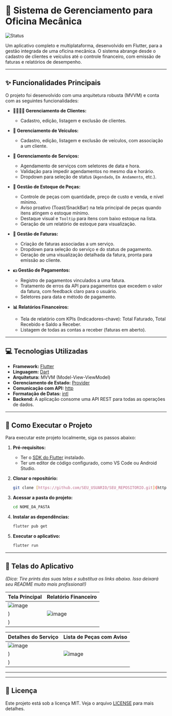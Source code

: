 # 🚗 Sistema de Gerenciamento para Oficina Mecânica

![Status](https://img.shields.io/badge/status-conclu%C3%ADdo-green)

Um aplicativo completo e multiplataforma, desenvolvido em Flutter, para a gestão integrada de uma oficina mecânica. O sistema abrange desde o cadastro de clientes e veículos até o controle financeiro, com emissão de faturas e relatórios de desempenho.

---

## ✨ Funcionalidades Principais

O projeto foi desenvolvido com uma arquitetura robusta (MVVM) e conta com as seguintes funcionalidades:

- **👨‍👩‍👧‍👦 Gerenciamento de Clientes:**

  - Cadastro, edição, listagem e exclusão de clientes.

- **🚙 Gerenciamento de Veículos:**

  - Cadastro, edição, listagem e exclusão de veículos, com associação a um cliente.

- **🔧 Gerenciamento de Serviços:**

  - Agendamento de serviços com seletores de data e hora.
  - Validação para impedir agendamentos no mesmo dia e horário.
  - Dropdown para seleção de status (`Agendado`, `Em Andamento`, etc.).

- **🔩 Gestão de Estoque de Peças:**

  - Controle de peças com quantidade, preço de custo e venda, e nível mínimo.
  - Aviso proativo (Toast/SnackBar) na tela principal de peças quando itens atingem o estoque mínimo.
  - Destaque visual e `Tooltip` para itens com baixo estoque na lista.
  - Geração de um relatório de estoque para visualização.

- **🧾 Gestão de Faturas:**

  - Criação de faturas associadas a um serviço.
  - Dropdown para seleção do serviço e do status de pagamento.
  - Geração de uma visualização detalhada da fatura, pronta para emissão ao cliente.

- **💵 Gestão de Pagamentos:**

  - Registro de pagamentos vinculados a uma fatura.
  - Tratamento de erros da API para pagamentos que excedem o valor da fatura, com feedback claro para o usuário.
  - Seletores para data e método de pagamento.

- **📊 Relatórios Financeiros:**
  - Tela de relatório com KPIs (Indicadores-chave): Total Faturado, Total Recebido e Saldo a Receber.
  - Listagem de todas as contas a receber (faturas em aberto).

---

## 💻 Tecnologias Utilizadas

- **Framework:** [Flutter](https://flutter.dev/)
- **Linguagem:** [Dart](https://dart.dev/)
- **Arquitetura:** MVVM (Model-View-ViewModel)
- **Gerenciamento de Estado:** [Provider](https://pub.dev/packages/provider)
- **Comunicação com API:** [http](https://pub.dev/packages/http)
- **Formatação de Datas:** [intl](https://pub.dev/packages/intl)
- **Backend:** A aplicação consome uma API REST para todas as operações de dados.

---

## 🚀 Como Executar o Projeto

Para executar este projeto localmente, siga os passos abaixo:

1.  **Pré-requisitos:**

    - Ter o [SDK do Flutter](https://flutter.dev/docs/get-started/install) instalado.
    - Ter um editor de código configurado, como VS Code ou Android Studio.

2.  **Clonar o repositório:**

    ```bash
    git clone [https://github.com/SEU_USUARIO/SEU_REPOSITORIO.git](https://github.com/SEU_USUARIO/SEU_REPOSITORIO.git)
    ```

3.  **Acessar a pasta do projeto:**

    ```bash
    cd NOME_DA_PASTA
    ```

4.  **Instalar as dependências:**

    ```bash
    flutter pub get
    ```

5.  **Executar o aplicativo:**
    ```bash
    flutter run
    ```

---

## 🎨 Telas do Aplicativo

_(Dica: Tire prints das suas telas e substitua os links abaixo. Isso deixará seu README muito mais profissional!)_

| Tela Principal                                         | Relatório Financeiro                         |
| ------------------------------------------------------ | -------------------------------------------- |
| ![image](https://github.com/user-attachments/assets/c2d554b5-f447-4638-bf48-f0733c2408bb)
) | ![image](https://github.com/user-attachments/assets/cc659112-94e1-4e16-acee-3558d54cfcee)
) |

| Detalhes do Serviço                      | Lista de Peças com Aviso                      |
| ---------------------------------------- | --------------------------------------------- |
| ![image](https://github.com/user-attachments/assets/9fd7fb77-15f9-4d51-9f84-1b137392d33e)
) | ![image](https://github.com/user-attachments/assets/fbc9398a-3741-4f57-8a4e-50ef615c69c0)
) |

---

---

## 📄 Licença

Este projeto está sob a licença MIT. Veja o arquivo [LICENSE](LICENSE) para mais detalhes.
